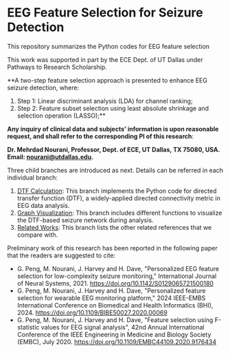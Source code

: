 # EEG Feature Selection for Seizure Detection
This repository summarizes the Python codes for EEG feature selection 

This work was supported in part by the ECE Dept. of UT Dallas under Pathways to Research Scholarship.

**A two-step feature selection approach is presented to enhance EEG seizure detection, where:

1. Step 1: Linear discriminant analysis (LDA) for channel ranking;
2. Step 2: Feature subset selection using least absolute shrinkage and selection operation (LASSO);**

**Any inquiry of clinical data and subjects' information is upon reasonable request, and shall refer to the corresponding PI of this research**:   

**Dr. Mehrdad Nourani, Professor, Dept. of ECE, UT Dallas, TX 75080, USA. Email: nourani@utdallas.edu.**

Three child branches are introduced as next. Details can be referred in each individual branch:
1. [DTF Calculation](https://github.com/penggenchang/DTF-and-Seizure-Network/tree/DTF-Calculation): This branch implements the Python code for directed transfer function (DTF), a widely-applied directed connectivity metric in EEG data analysis.
2. [Graph Visualization](https://github.com/penggenchang/DTF-and-Seizure-Network/tree/Graph-Visualization): This branch includes different functions to visualize the DTF-based seizure network during analysis.
3. [Related Works](https://github.com/penggenchang/DTF-and-Seizure-Network/tree/Related-Works): This branch lists the other related references that we compare with.

Preliminary work of this research has been reported in the following paper that the readers are suggested to cite:
- G. Peng, M. Nourani, J. Harvey and H. Dave, "Personalized EEG feature selection for low-complexity seizure monitoring," International Journal of Neural Systems, 2021. https://doi.org/10.1142/S0129065721500180
- G. Peng, M. Nourani, J. Harvey and H. Dave, "Personalized feature selection for wearable EEG monitoring platform," 2024 IEEE-EMBS International Conference on Biomedical and Health Informatics (BHI), 2024. https://doi.org/10.1109/BIBE50027.2020.00069
- G. Peng, M. Nourani, J. Harvey and H. Dave, "Feature selection using F-statistic values for EEG signal analysis", 42nd Annual International Conference of the IEEE Engineering in Medicine and Biology Society (EMBC), July 2020. https://doi.org/10.1109/EMBC44109.2020.9176434
